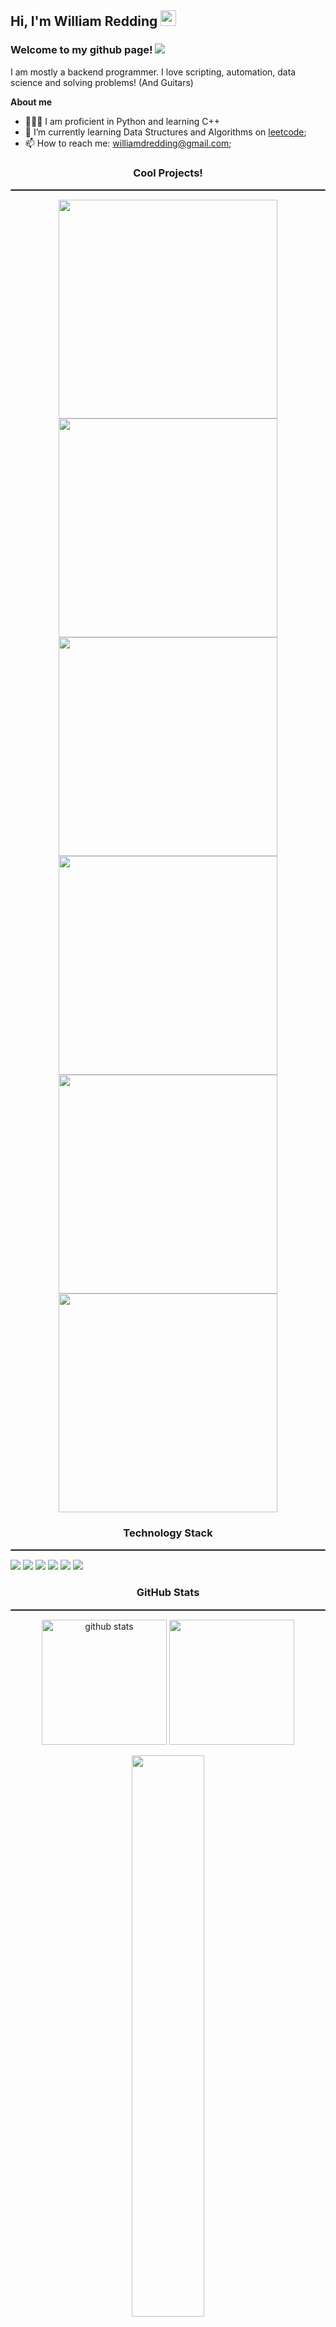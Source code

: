 <h2> Hi, I'm William Redding</a> <img src="https://media.giphy.com/media/hvRJCLFzcasrR4ia7z/giphy.gif" width="25px"> </h2>

### Welcome to my github page! ![](https://visitor-badge.glitch.me/badge?page_id=Spacerulerwill/Spacerulerwill)

I am mostly a backend programmer. I love scripting, automation, data science and solving problems! (And Guitars)

**About me** 
- 👨🏻‍💻 I am proficient in Python and learning C++
- 🚀 I’m currently learning Data Structures and Algorithms on [leetcode](https://leetcode.com/spacerulerwill);
- 📫 How to reach me: williamdredding@gmail.com;

<h3 align="center">Cool Projects!</h3>

<hr style="border:1px solid gray"> </hr>

<p align="center">
    <a href="https://github.com/Spacerulerwill/WORDLE"> <img src="https://github-readme-stats.vercel.app/api/pin/?username=Spacerulerwill&repo=WORDLE&theme=dark" width="350"/></a> 
    <a href="https://github.com/Spacerulerwill/pymatrixop"> <img src="https://github-readme-stats.vercel.app/api/pin/?username=Spacerulerwill&repo=pymatrixop&theme=dark" width="350"/></a>
    <a href="https://github.com/Spacerulerwill/pytermtables"> <img src="https://github-readme-stats.vercel.app/api/pin/?username=Spacerulerwill&repo=pytermtables&theme=dark" width="350"/></a>
    <a href="https://github.com/Spacerulerwill/YT-WAV"> <img src="https://github-readme-stats.vercel.app/api/pin/?username=Spacerulerwill&repo=YT-WAV&theme=dark" width="350"/></a>
        <a href="https://github.com/Spacerulerwill/Particle-Explosion"> <img src="https://github-readme-stats.vercel.app/api/pin/?username=Spacerulerwill&repo=Particle-Explosion&theme=dark" width="350"/></a>
        <a href="https://github.com/Spacerulerwill/ChatApp"> <img src="https://github-readme-stats.vercel.app/api/pin/?username=Spacerulerwill&repo=ChatApp&theme=dark" width="350"/></a>
</p>                                                                                                                                               

<h3 align="center">Technology Stack</h3>

<hr style="border:1px solid gray"> </hr>

<p align="left>
    <a href="https://www.google.xom">
        <img src="https://img.shields.io/badge/Visual%20Studio%20Code-0078d7.svg?style=for-the-badge&logo=visual-studio-code&logoColor=white"/>
        <img src="https://img.shields.io/badge/c++-%2300599C.svg?style=for-the-badge&logo=c%2B%2B&logoColor=white"/>
        <img src="https://img.shields.io/badge/python-3670A0?style=for-the-badge&logo=python&logoColor=ffdd54"/>
        <img src="https://img.shields.io/badge/Windows-0078D6?style=for-the-badge&logo=windows&logoColor=white"/>                                                       <img src="https://img.shields.io/badge/github-%23121011.svg?style=for-the-badge&logo=github&logoColor=white"/>                                                   <img src="https://img.shields.io/badge/MongoDB-%234ea94b.svg?style=for-the-badge&logo=mongodb&logoColor=white"/>
    </a>
                                                                                                                                            
</p>

<h3 align="center">GitHub Stats</h3>

<hr style="border:1px solid gray"> </hr>

<p align="center">
    <img src="https://github-readme-stats.vercel.app/api?username=Spacerulerwill&show_icons=true&theme=radical" alt="github stats" height="200"/>
    <img src="https://github-readme-stats.vercel.app/api/top-langs/?username=Spacerulerwill&theme=radical" height="200"/>
</p>

<p align="center">
    <img src="https://github-readme-streak-stats.herokuapp.com/?user=Spacerulerwill&theme=radical" width="48%" align="center">
</p>



    

